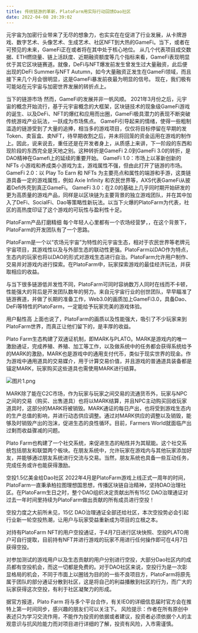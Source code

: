 ```yaml
---
title: 传统链游的革新，PlatoFarm用实际行动回馈Dao社区
date: 2022-04-08 20:39:02
---
```

元宇宙为加密行业带来了无尽的想象力，也实实在在促进了行业发展，从卡牌游戏、数字艺术、头像艺术、生成艺术、社区NFT到大热的GameFi。当下，或者在可预见的未来，GameFi正在或者将在其中处于核心地位。
从几个代表项目成交数据、ETH燃烧量、链上活跃度、近期融资额度等几个指标来看，GameFi表现明显优于其它区块链赛道。就像，DeFi与NFT爆发前发生曾发生过大量融资，此后便出现的DeFi Summer与NFT Autumn，如今大量融资正发生在GameFi领域，而且接下来几个月会很明显，这是GameFi暴发前夜最为明显的信号。
现在，我们极有可能站在元宇宙与加密世界发展的转折点上。

当下的链游市场
然而，GameFi的发展并非一帆风顺。
2021年3月份之后，元宇宙的概念开始流行，基于元宇宙概念的大框架，区块链技术的现象级GameFi游戏的诞生、以及DeFi、NFT的爆红和应用而出圈，GameFi极具潜力的表现不断突破传统游戏产业玩法，一跃成为市场焦点。
GameFi引导起来的情绪，使得一些粗制滥造的链游受到了大量的追捧，相当多的游戏项目，仅仅将目标停留在早期的发Token、卖盲盒、卖NFT，待早期收割之后，并未将回笼的资金运用在游戏的制作上。因此，说来说去，重任还是在开发者身上，从质感上来讲，下一阶段的东西和现阶段的东西完全是天地之别。这种转折是GameFi 2.0到GameFi 3.0的转折，是DAO精神在Gamefi上的延续的重要开始。
GameFi 1.0：市场上以革新创新的 NFTs 小游戏和养成类小游戏为主，游戏属性不强，但由此打开了链游的市场。
GameFi 2.0：以 Play To Earn 和 NFTs 为主要亮点和属性的端游和手游，这类链游具备一定的游戏属性，例如 Axie Infinity 和农民世界等，AXS代表GameFi从披着Defi外壳到真正GameFi。
GameFi 3.0：在2.0的基础上几乎同时期开始研发的更为高质量的游戏产品，同样是以区块链为主要背景的独立游戏团队，并在其中加入了DeFi、SocialFi、Dao等策略性新玩法。以当下火爆的PlatoFarm为代表，社区的高热度印证了这个游戏的可玩性与盈利性十足。

PlatoFarm产品打磨精细
每个年轻人心里都有一个农场经营梦，，在这个背景下，PlatoFarm的开发团队有了一个思路。

PlatoFarm是一个以“农场元宇宙”为特性的元宇宙生态，相对于农民世界等老牌元宇宙项目，其游戏性以及与外部生态的联动性更强。PlatoFarm以DAO作为特点，生态内的玩家也将以DAO的形式对游戏生态进行自治。PlatoFarm允许用户制作、交易并对游戏内进行探索。在PlatoFarm中，玩家探索游戏的最佳经济玩法，并获取相应的收益。

与当下很多链游低并发性不同，PlatoFarm可同时容纳数万人同时在线而不卡顿，性能强大的背后是开发团队数年的努力。来自元宇宙行业的创世团队，早早瞄准了链游赛道，并做了长期的准备工作，Web3.0的画质加上GameFi3.0，具备Dao、DeFi等特性的PlatoFarm，一定能给予玩家完美的游戏体验。


用户黏性高
上面也说了，PlatoFarm的画质以及性能强大，吸引了不少玩家来到PlatoFarm世界，而真正让他们留下的，是丰厚的收益。

Plato Farm生态构建了双通证机制，即MARK与PLATO。MARK是游戏内的唯一激励通证，完成养殖、养殖、加工等工作，以及做系统中的任务都会获得系统给予的MARK的激励，MARK也是游戏中的通用支付代币，类似于现实世界的现金。作为游戏中通用道具的交易媒介，用于计算交易价值，并且游戏的普通道具装备都是锚定MARK，玩家购买这些道具也需使用MARK进行结算。


![图片1.png](https://smartsignature-img.oss-cn-hongkong.aliyuncs.com/article/2022/04/08/f1d0968b61feb0a012df7721a666fdde.png)



MARK除了能在C2C市场，作为玩家与玩家之间交易的流通货币外，玩家与NPC之间的交易（购买、出售道具）也将以MARK结算，并且NPC主动购买回收玩家道具时，这部分的MARK将被销毁。MARK通证的每日产出，也将受到游戏生态内的生产总值的影响，并进行动态供应调整。通过对MARK供应的调整以及销毁，能够及时销毁产出的泡沫，促进生态的良性循环。目前，Farmers World就面临产出过剩而收益骤减的问题。

Plato Farm也构建了一个社交系统，来促进生态的粘性并为其赋能。这个社交系统包括朋友和联盟两个板块。在朋友系统中，允许玩家在游戏内与其他玩家添加好友，并能够通过朋友系统进行交流与交易。当然，朋友系统也具备一些互动任务，完成任务或许也能获得激励。




空投1.5亿美金给Dao社区
2022年4月是PlatoFarm游戏上线正式一周年的时间，PlatoFarm一直秉承柏拉图理想国思想，传播区块链自治精神，坚持DAO治理社区。在PlatoFarm生日之时，整个DAO组织决定贡献出所有15亿 DAO治理通证对过去一年时间里持续为PlatoFarm做出贡献的所有成员进行空投！

空投力度之大前所未见，15亿 DAO治理通证全部还给社区，本次空投势必会引起行业新一轮空投热潮，让用户与玩家受益重新成为项目的立根之本。

对持有PlatoFarm NFT的用户空投通证，于4月7日进行区块快照、空投PLATO用户可自行提取，目前持有NFT并进行游戏的玩家不用进行任何操作即可在4月7日获得空投。

对参加测试的游戏用户以及生态贡献的用户分别进行空投，大部分Dao社区内的成员都有空投机会，而这一切都是免费的。对于DAO社区来说，空投行为是一次彰显格局的机会，不同于市面上以圈钱为目的的一些不良项目方，PlatoFarm将原先属于团队的部分通证分散到社区，这是将自己的利益播散到社区的行为，而广大的玩家获得这次空投，有利于社区凝聚力的形成。

据官方报道，Plato Farm 将与多个平台合作，有关IEO的详细信息届时官方会在推特上第一时间同步，感兴趣的朋友们可以关注下。
风险提示：作者在所有原创中表述只为学习交流作用，不能作为投资的依据或者建议，投资者必须依据个人的主观意识与抗风险能力而对项目进行详细的了解，投资有风险，入市需谨慎。